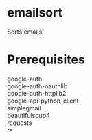 # emailsort
Sorts emails!

# Prerequisites
google-auth
<br>
google-auth-oauthlib 
<br>
google-auth-httplib2 
<br>
google-api-python-client
<br>
simplegmail
<br>
beautifulsoup4
<br>
requests
<br>
re
